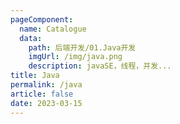 ```yaml
---
pageComponent: 
  name: Catalogue
  data: 
    path: 后端开发/01.Java开发
    imgUrl: /img/java.png
    description: javaSE，线程，并发...
title: Java
permalink: /java
article: false
date: 2023-03-15 
---
```


